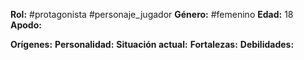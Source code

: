 **Rol:** #protagonista #personaje_jugador
**Género:** #femenino
**Edad:** 18
**Apodo:** 

**Orígenes:**
**Personalidad:** 
**Situación actual:** 
**Fortalezas:** 
**Debilidades:** 